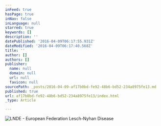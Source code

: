```yaml
---
inFeed: true
hasPage: true
inNav: false
inLanguage: null
starred: true
keywords: []
description: ''
datePublished: '2016-04-09T06:17:55.931Z'
dateModified: '2016-04-09T06:17:40.568Z'
title: ''
author: []
authors: []
publisher:
  name: null
  domain: null
  url: null
  favicon: null
sourcePath: _posts/2016-04-09-af17b0bd-fe92-48b6-bd52-234a8975fe13.md
published: true
url: af17b0bd-fe92-48b6-bd52-234a8975fe13/index.html
_type: Article

---
```

![LNDE - European Federation Lesch-Nyhan Disease](https://the-grid-user-content.s3-us-west-2.amazonaws.com/6f4d7a28-44d9-47d5-8736-68730c2a91fd.png)